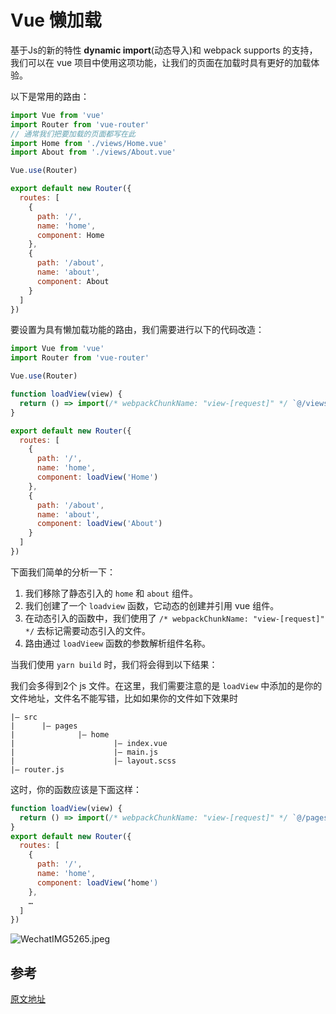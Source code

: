 # Vue 懒加载
基于Js的新的特性  **dynamic import**(动态导入)和 webpack supports 的支持，我们可以在 vue 项目中使用这项功能，让我们的页面在加载时具有更好的加载体验。

以下是常用的路由：

```js
import Vue from 'vue'
import Router from 'vue-router'
// 通常我们把要加载的页面都写在此
import Home from './views/Home.vue'
import About from './views/About.vue'

Vue.use(Router)

export default new Router({
  routes: [
    {
      path: '/',
      name: 'home',
      component: Home
    },
    {
      path: '/about',
      name: 'about',
      component: About
    }
  ]
})
```

要设置为具有懒加载功能的路由，我们需要进行以下的代码改造：

```js
import Vue from 'vue'
import Router from 'vue-router'

Vue.use(Router)

function loadView(view) {
  return () => import(/* webpackChunkName: "view-[request]" */ `@/views/${view}.vue`)
}

export default new Router({
  routes: [
    {
      path: '/',
      name: 'home',
      component: loadView('Home')
    },
    {
      path: '/about',
      name: 'about',
      component: loadView('About')
    }
  ]
})
```

下面我们简单的分析一下：
1. 我们移除了静态引入的 `home` 和 `about` 组件。
2. 我们创建了一个 `loadview` 函数，它动态的创建并引用 vue 组件。
3. 在动态引入的函数中，我们使用了 `/* webpackChunkName: "view-[request]" */` 去标记需要动态引入的文件。
4. 路由通过 `loadVieew` 函数的参数解析组件名称。

当我们使用 `yarn build` 时，我们将会得到以下结果：

我们会多得到2个 js 文件。在这里，我们需要注意的是 `loadView` 中添加的是你的文件地址，文件名不能写错，比如如果你的文件如下效果时

```shell
|— src
|      |— pages
|              |— home
|                      |— index.vue
|                      |— main.js
|                      |— layout.scss
|— router.js
```
这时，你的函数应该是下面这样：

```js
function loadView(view) {
  return () => import(/* webpackChunkName: "view-[request]" */ `@/pages/${view}/index.vue`)
}
export default new Router({
  routes: [
    {
      path: '/',
      name: 'home',
      component: loadView(‘home')
    },
    …
  ]
})
```

![WechatIMG5265.jpeg](http://wx3.sinaimg.cn/large/9444af88gy1frioifc9nmg21460pware.gif)

## 参考
[原文地址]( https://alligator.io/vuejs/lazy-loading-vue-cli-3-webpack/)

